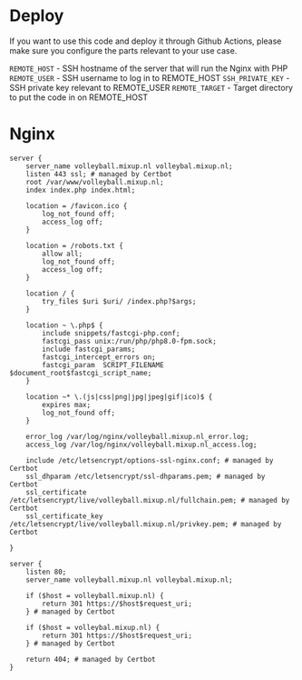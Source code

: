 # Deploy
If you want to use this code and deploy it through Github Actions, please make sure you configure the parts relevant to your use case.

`REMOTE_HOST` - SSH hostname of the server that will run the Nginx with PHP
`REMOTE_USER` - SSH username to log in to REMOTE_HOST
`SSH_PRIVATE_KEY` - SSH private key relevant to REMOTE_USER
`REMOTE_TARGET` - Target directory to put the code in on REMOTE_HOST

# Nginx
```nginx configuration
server {
    server_name volleyball.mixup.nl volleybal.mixup.nl;
    listen 443 ssl; # managed by Certbot
    root /var/www/volleyball.mixup.nl;
    index index.php index.html;

    location = /favicon.ico {
        log_not_found off;
        access_log off;
    }

    location = /robots.txt {
        allow all;
        log_not_found off;
        access_log off;
    }

    location / {
        try_files $uri $uri/ /index.php?$args;
    }

    location ~ \.php$ {
        include snippets/fastcgi-php.conf;
        fastcgi_pass unix:/run/php/php8.0-fpm.sock;
        include fastcgi_params;
        fastcgi_intercept_errors on;
        fastcgi_param  SCRIPT_FILENAME $document_root$fastcgi_script_name;
    }

    location ~* \.(js|css|png|jpg|jpeg|gif|ico)$ {
        expires max;
        log_not_found off;
    }

    error_log /var/log/nginx/volleyball.mixup.nl_error.log;
    access_log /var/log/nginx/volleyball.mixup.nl_access.log;

    include /etc/letsencrypt/options-ssl-nginx.conf; # managed by Certbot
    ssl_dhparam /etc/letsencrypt/ssl-dhparams.pem; # managed by Certbot
    ssl_certificate /etc/letsencrypt/live/volleyball.mixup.nl/fullchain.pem; # managed by Certbot
    ssl_certificate_key /etc/letsencrypt/live/volleyball.mixup.nl/privkey.pem; # managed by Certbot

}

server {
    listen 80;
    server_name volleyball.mixup.nl volleybal.mixup.nl;

    if ($host = volleyball.mixup.nl) {
        return 301 https://$host$request_uri;
    } # managed by Certbot

    if ($host = volleybal.mixup.nl) {
        return 301 https://$host$request_uri;
    } # managed by Certbot
 
    return 404; # managed by Certbot
}
```
